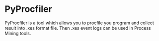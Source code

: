 # PyProcfiler
PyProcfiler is a tool which allows you to procfile you program and collect result into .xes format file. 
Then .xes event logs can be used in Process Mining tools.
